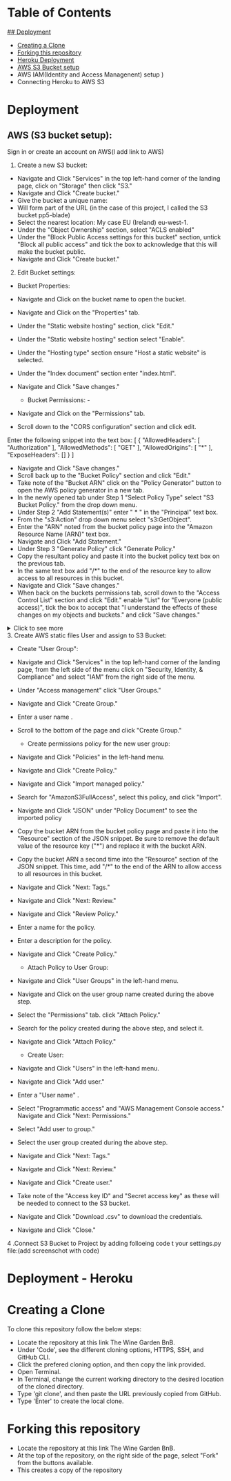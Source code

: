 # Table of Contents

 [## Deployment](#deployment)
  * [Creating a Clone](#creating-a-clone)
  * [Forking this repository](#forking-this-repository)
  * [Heroku Deployment](#deployment---heroku)
  * [AWS S3 Bucket setup](#aws-s3-bucket-setup)
  * AWS IAM(Identity and Access Managenent) setup ) 
  * Connecting Heroku to AWS S3

 #  Deployment


 ## AWS (S3 bucket setup):
 Sign in or create an account on AWS(l add link to AWS)
 1. Create a new S3 bucket:

 * Navigate and Click "Services" in the top left-hand corner of the landing page, click on "Storage" then click "S3."
 * Navigate and Click "Create bucket."
 * Give the bucket a unique name:
 * Will form part of the URL (in the case of this project, I called the S3 bucket pp5-blade)
 * Select the nearest location:
 My case EU (Ireland) eu-west-1.
 * Under the "Object Ownership" section, select "ACLS enabled"
 * Under the "Block Public Access settings for this bucket" section, untick "Block all public access" and tick the box to acknowledge that this will make the bucket public.
 * Navigate and Click "Create bucket."

2. Edit Bucket settings:

  * Bucket Properties: 

* Navigate and Click on the bucket name to open the bucket.
* Navigate and Click on the "Properties" tab.
* Under the "Static website hosting" section, click "Edit."
* Under the "Static website hosting" section select "Enable".
* Under the "Hosting type" section ensure "Host a static website" is selected.
* Under the "Index document" section enter "index.html".
* Navigate and Click "Save changes."

   * Bucket Permissions: -

* Navigate and Click on the "Permissions" tab.
* Scroll down to the "CORS configuration" section and click edit.

Enter the following snippet into the text box:
     [
         {
             "AllowedHeaders": [
             "Authorization"
             ],
             "AllowedMethods": [
             "GET"
             ],
             "AllowedOrigins": [
             "*"
             ],
             "ExposeHeaders": []
         }
     ]
* Navigate and Click "Save changes."
* Scroll back up to the "Bucket Policy" section and click "Edit."
* Take note of the "Bucket ARN" click on the "Policy Generator" button to open the AWS policy generator in a new tab.
* In the newly opened tab under Step 1 "Select Policy Type" select "S3 Bucket Policy." from the drop down menu.
* Under Step 2 "Add Statement(s)" enter " * " in the "Principal" text box.
* From the "s3:Action" drop down menu select "s3:GetObject".
* Enter the "ARN" noted from the bucket policy page into the "Amazon  Resource Name (ARN)" text box.
* Navigate and Click "Add Statement."
* Under Step 3 "Generate Policy" click "Generate Policy."
* Copy the resultant policy and paste it into the bucket policy text box on the previous tab.
* In the same text box add "/*" to the end of the resource key to allow access to all resources in this bucket.
* Navigate and Click "Save changes."
* When back on the buckets permissions tab, scroll down to the "Access Control List" section and click "Edit."
enable "List" for "Everyone (public access)", tick the box to accept that "I understand the effects of these changes on my objects and buckets." and click "Save changes."

<details>
<summary>Click to see more</summary>
See Image quick guide(add screenschot images)
</details>
3. Create AWS static files User and assign to S3 Bucket:

   * Create "User Group": 

* Navigate and Click "Services" in the top left-hand corner of the landing page, from the left side of the menu click on "Security, Identity, & Compliance" and select "IAM" from the right side of the menu.
* Under "Access management" click "User Groups."
* Navigate and Click "Create Group."
* Enter a user name .
* Scroll to the bottom of the page and click "Create Group."

   * Create permissions policy for the new user group: 

* Navigate and Click "Policies" in the left-hand menu.
* Navigate and Click "Create Policy."
* Navigate and Click "Import managed policy."
* Search for "AmazonS3FullAccess", select this policy, and click "Import".
* Navigate and Click "JSON" under "Policy Document" to see the imported policy
* Copy the bucket ARN from the bucket policy page and paste it into the "Resource" section of the JSON snippet. Be sure to remove the default value of the resource key ("*") and replace it with the bucket ARN.
* Copy the bucket ARN a second time into the "Resource" section of the JSON snippet. This time, add "/*" to the end of the ARN to allow access to all resources in this bucket.
* Navigate and Click "Next: Tags."
* Navigate and Click "Next: Review."
* Navigate and Click "Review Policy."
* Enter a name for the policy.
* Enter a description for the policy.
* Navigate and Click "Create Policy."
    * Attach Policy to User Group: 

* Navigate and Click "User Groups" in the left-hand menu.
* Navigate and Click on the user group name created during the above step.
* Select the "Permissions" tab.
click "Attach Policy."
* Search for the policy created during the above step, and select it.
* Navigate and Click "Attach Policy."
     * Create User: 

* Navigate and Click "Users" in the left-hand menu.
* Navigate and Click "Add user."
* Enter a "User name" .
* Select "Programmatic access" and "AWS Management Console access."
Navigate and Click "Next: Permissions."
* Select "Add user to group."
* Select the user group created during the above step.
* Navigate and Click "Next: Tags."
* Navigate and Click "Next: Review."
* Navigate and Click "Create user."
* Take note of the "Access key ID" and "Secret access key" as these will be needed to connect to the S3 bucket.
* Navigate and Click "Download .csv" to download the credentials.
* Navigate and Click "Close."

4 .Connect S3 Bucket to Project by adding folloeing code t your settings.py file:(add screenschot with code)

# Deployment - Heroku

# Creating a Clone

To clone this repository follow the below steps:

* Locate the repository at this link The Wine Garden BnB.
* Under 'Code', see the different cloning options, HTTPS, SSH, and GitHub CLI. 
* Click the prefered cloning option, and then copy the link provided.
* Open Terminal.
* In Terminal, change the current working directory to the desired location of the cloned directory.
* Type 'git clone', and then paste the URL previously copied from GitHub.
* Type 'Enter' to create the local clone.

# Forking this repository

* Locate the repository at this link The Wine Garden BnB.
* At the top of the repository, on the right side of the page, select "Fork" from the buttons available.
* This creates a copy of the repository

